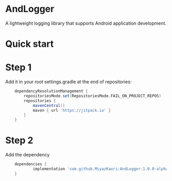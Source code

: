 # AndLogger
A lightweight logging library that supports Android application development.

# Quick start

# Step 1

Add it in your root settings.gradle at the end of repositories:

```gradle
	dependencyResolutionManagement {
		repositoriesMode.set(RepositoriesMode.FAIL_ON_PROJECT_REPOS)
		repositories {
			mavenCentral()
			maven { url 'https://jitpack.io' }
		}
	}
```
# Step 2

Add the dependency

```gradle
	dependencies {
	        implementation 'com.github.MiyazKaori:AndLogger:1.0.0-alpha'
	}
```